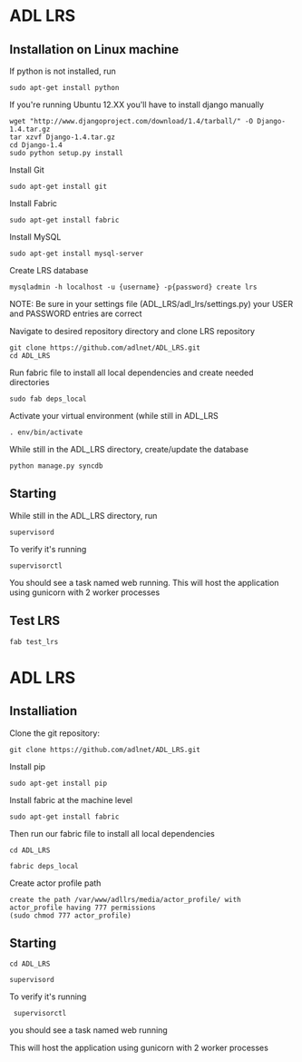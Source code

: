 # ADL LRS

## Installation on Linux machine

If python is not installed, run

    sudo apt-get install python

If you're running Ubuntu 12.XX you'll have to install django manually

    wget "http://www.djangoproject.com/download/1.4/tarball/" -O Django-1.4.tar.gz
    tar xzvf Django-1.4.tar.gz
    cd Django-1.4
    sudo python setup.py install

Install Git
    
    sudo apt-get install git

Install Fabric

    sudo apt-get install fabric

Install MySQL

    sudo apt-get install mysql-server

Create LRS database

    mysqladmin -h localhost -u {username} -p{password} create lrs
    
NOTE: Be sure in your settings file (ADL_LRS/adl_lrs/settings.py) your USER and PASSWORD entries are correct

Navigate to desired repository directory and clone LRS repository

    git clone https://github.com/adlnet/ADL_LRS.git
    cd ADL_LRS
    
Run fabric file to install all local dependencies and create needed directories    

    sudo fab deps_local

Activate your virtual environment (while still in ADL_LRS 

    . env/bin/activate

While still in the ADL_LRS directory, create/update the database
    
    python manage.py syncdb

## Starting
While still in the ADL_LRS directory, run

    supervisord

To verify it's running

    supervisorctl

You should see a task named web running. This will host the application using gunicorn with 2 worker processes

## Test LRS
    
    fab test_lrs

# ADL LRS

## Installiation 
Clone the git repository:

    git clone https://github.com/adlnet/ADL_LRS.git
    
Install pip

    sudo apt-get install pip

Install fabric at the machine level

    sudo apt-get install fabric

Then run our fabric file to install all local dependencies

    cd ADL_LRS

    fabric deps_local

Create actor profile path

    create the path /var/www/adllrs/media/actor_profile/ with actor_profile having 777 permissions
    (sudo chmod 777 actor_profile)
    

## Starting

    cd ADL_LRS

    supervisord

To verify it's running

     supervisorctl

you should see a task named web running


This will host the application using gunicorn with 2 worker processes
